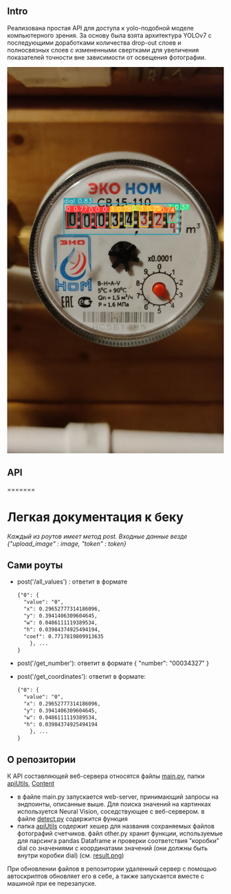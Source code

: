 ## Intro

Реализована простая API для доступа к yolo-подобной моделе компьютерного зрения. За основу была взята архитектура YOLOv7 с последующими доработками количества drop-out слоев и полносвязных слоев с измененными свертками для увеличения показателей точности вне зависимости от освещения фотографии.

![alt text](result.png)

## API
=======
# Легкая документация к беку
_Каждый из роутов имеет метод post. Входные данные везде {"upload_image" : image, "token" : token}_

## Сами роуты
- post('/all_values') : ответит в формате

      {"0": {
        "value": "0",
        "x": 0.29652777314186096,
        "y": 0.3941406309604645,
        "w": 0.0486111119389534,
        "h": 0.03984374925494194,
        "coef": 0.7717819809913635
          }, ...
      }
- post('/get_number'): ответит в формате 
    {
        "number": "00034327"
    }
- post('/get_coordinates'): ответит в формате:

      {"0": {
        "value": "0",
        "x": 0.29652777314186096,
        "y": 0.3941406309604645,
        "w": 0.0486111119389534,
        "h": 0.03984374925494194
          }, ...
      }

## О репозитории
К API составляющей веб-сервера относятся файлы [main.py](main.py), папки [apiUtils](apiUtils), [Content](Content)
- в файле main.py запускается web-server, принимающий запросы на эндпоинты, описанные выше. Для поиска значений на
картинках используется Neural Vision, соседствующее с веб-сервером. в файле [detect.py](detect.py) содержится функция
- папка [apiUtils](apiUtils) содержит хешер для названия сохраняемых файлов фотографий счетчиков. файл other.py хранит
функции, используемые для парсинга pandas Dataframe и проверки соответствия "коробки" dial со значениями с координатами значений (они должны быть внутри коробки dial) (см. [result.png](result.png))

При обновлении файлов в репозитории удаленный сервер с помощью автоскриптов обновляет его в себе, а также запускается вместе с машиной
при ее перезапуске.